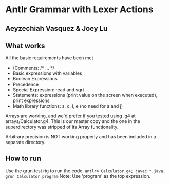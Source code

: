 # Antlr Grammar with Lexer Actions
## Aeyzechiah Vasquez & Joey Lu

## What works
All the basic requirements have been met
* (Comments: /* ... */
* Basic expressions with variables
* Boolean Expressions
* Precedence
* Special Expression: read and sqrt
* Statements: expressions (print value on the screen when executed), print expressions
* Math library functions: s, c, l, e (no need for a and j)

Arrays are working, and we'd prefer if you tested using .g4 at arrays/Calculator.g4. This is our master copy and the one in the superdirectory was stripped of its Array functionality.

Arbitrary precision is NOT working properly and has been included in a separate directory.

## How to run
Use the grun test rig to run the code. `antlr4 Calculator.g4; javac *.java; grun Calculator program`
Note: Use 'program' as the top expression.
